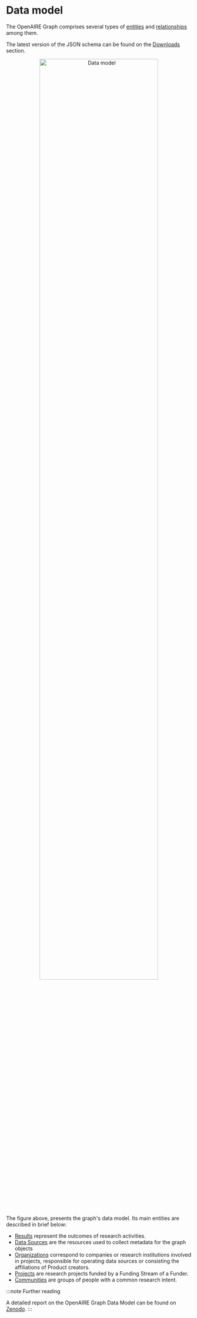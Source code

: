 # Data model

The OpenAIRE Graph comprises several types of [entities](../category/entities) and [relationships](./relationships) among them.

The latest version of the JSON schema can be found on the [Downloads](../downloads/full-graph) section.

<p align="center">
    <img loading="lazy" alt="Data model" src="/img/docs/data-model.png" width="80%" className="img_node_modules-@docusaurus-theme-classic-lib-theme-MDXComponents-Img-styles-module"/>
</p>

The figure above, presents the graph's data model. 
Its main entities are described in brief below:

* [Results](entities/result) represent the outcomes of research activities.
* [Data Sources](entities/data-source) are the resources used to collect metadata for the graph objects
* [Organizations](entities/organization) correspond to companies or research institutions involved in projects,
responsible for operating data sources or consisting the affiliations of Product creators.
* [Projects](entities/project) are research projects funded by a Funding Stream of a Funder.
* [Communities](entities/community) are groups of people with a common research intent.

:::note Further reading

A detailed report on the OpenAIRE Graph Data Model can be found on [Zenodo](https://zenodo.org/record/2643199).
:::

